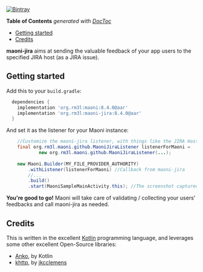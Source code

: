 [![Bintray](https://img.shields.io/bintray/v/rm3l/maven/org.rm3l:maoni-jira.svg)](https://bintray.com/rm3l/maven/org.rm3l%3Amaoni-jira)

<!-- START doctoc generated TOC please keep comment here to allow auto update -->
<!-- DON'T EDIT THIS SECTION, INSTEAD RE-RUN doctoc TO UPDATE -->
**Table of Contents**  *generated with [DocToc](https://github.com/thlorenz/doctoc)*

- [Getting started](#getting-started)
- [Credits](#credits)

<!-- END doctoc generated TOC please keep comment here to allow auto update -->

**maoni-jira** aims at sending the valuable feedback of your app users to the specified JIRA host (as a JIRA issue).

## Getting started

Add this to your `build.gradle`:

```gradle
  dependencies {
    implementation 'org.rm3l:maoni:8.4.0@aar'
    implementation 'org.rm3l:maoni-jira:8.4.0@aar'
  }
```

And set it as the listener for your Maoni instance:
```java
    //Customize the maoni-jira listener, with things like the JIRA Host REST API Base URL and the credentials to use to connect
    final org.rm3l.maoni.github.MaoniJiraListener listenerForMaoni = 
            new org.rm3l.maoni.github.MaoniJiraListener(...);
    
    new Maoni.Builder(MY_FILE_PROVIDER_AUTHORITY)
        .withListener(listenerForMaoni) //Callback from maoni-jira
        //...
        .build()
        .start(MaoniSampleMainActivity.this); //The screenshot captured is relative to this calling context 
```

**You're good to go!** Maoni will take care of validating / collecting your users' feedbacks 
and call maoni-jira as needed. 

## Credits

This is written in the excellent [Kotlin](https://kotlinlang.org/) programming language, and leverages some other excellent Open-Source libraries:
* [Anko](https://github.com/Kotlin/anko), by Kotlin
* [khttp](http://khttp.readthedocs.io/en/latest/#), by [jkcclemens](https://github.com/jkcclemens)
